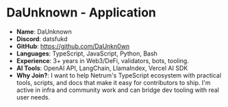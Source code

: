 # DaUnknown - Application

- **Name**: DaUnknown
- **Discord**: datsfukd
- **GitHub**: https://github.com/DaUnkn0wn
- **Languages**: TypeScript, JavaScript, Python, Bash
- **Experience**: 3+ years in Web3/DeFi, validators, bots, tooling.
- **AI Tools**: OpenAI API, LangChain, LlamaIndex, Vercel AI SDK
- **Why Join?**: I want to help Netrum's TypeScript ecosystem with practical tools, scripts, and docs that make it easy for contributors to ship. I'm active in infra and community work and can bridge dev tooling with real user needs.
